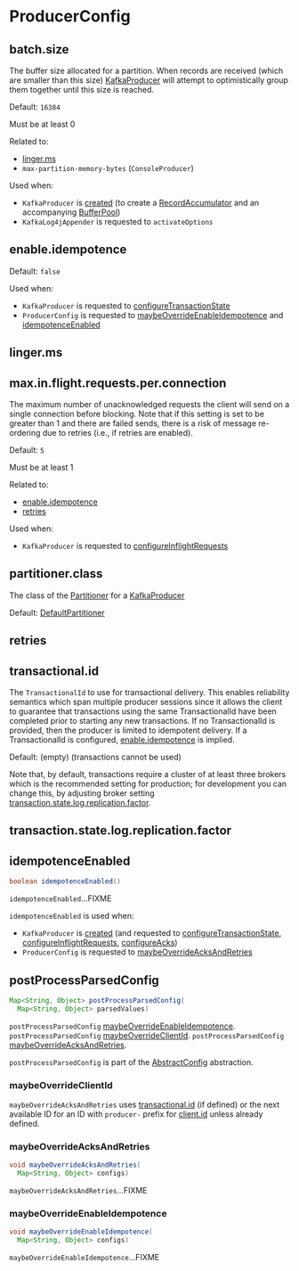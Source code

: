 # ProducerConfig

## <span id="batch.size"><span id="BATCH_SIZE_CONFIG"> batch.size

The buffer size allocated for a partition. When records are received (which are smaller than this size) [KafkaProducer](KafkaProducer.md) will attempt to optimistically group them together until this size is reached.

Default: `16384`

Must be at least 0

Related to:

* [linger.ms](#linger.ms)
* `max-partition-memory-bytes` (`ConsoleProducer`)

Used when:

* `KafkaProducer` is [created](KafkaProducer.md#creating-instance) (to create a [RecordAccumulator](KafkaProducer.md#accumulator) and an accompanying [BufferPool](RecordAccumulator.md#bufferPool))
* `KafkaLog4jAppender` is requested to `activateOptions`

## <span id="enable.idempotence"><span id="ENABLE_IDEMPOTENCE_CONFIG"> enable.idempotence

Default: `false`

Used when:

* `KafkaProducer` is requested to [configureTransactionState](KafkaProducer.md#configureTransactionState)
* `ProducerConfig` is requested to [maybeOverrideEnableIdempotence](#maybeOverrideEnableIdempotence) and [idempotenceEnabled](#idempotenceEnabled)

## <span id="linger.ms"><span id="LINGER_MS_CONFIG"> linger.ms

## <span id="max.in.flight.requests.per.connection"><span id="MAX_IN_FLIGHT_REQUESTS_PER_CONNECTION"> max.in.flight.requests.per.connection

The maximum number of unacknowledged requests the client will send on a single connection before blocking.
Note that if this setting is set to be greater than 1 and there are failed sends, there is a risk of message re-ordering due to retries (i.e., if retries are enabled).

Default: `5`

Must be at least 1

Related to:

* [enable.idempotence](#enable.idempotence)
* [retries](#retries)

Used when:

* `KafkaProducer` is requested to [configureInflightRequests](KafkaProducer.md#configureInflightRequests)

## <span id="partitioner.class"><span id="PARTITIONER_CLASS_CONFIG"> partitioner.class

The class of the [Partitioner](Partitioner.md) for a [KafkaProducer](KafkaProducer.md#partitioner)

Default: [DefaultPartitioner](DefaultPartitioner.md)

## <span id="retries"><span id="RETRIES_CONFIG"> retries

## <span id="transactional.id"><span id="TRANSACTIONAL_ID_CONFIG"> transactional.id

The `TransactionalId` to use for transactional delivery. This enables reliability semantics which span multiple producer sessions since it allows the client to guarantee that transactions using the same TransactionalId have been completed prior to starting any new transactions. If no TransactionalId is provided, then the producer is limited to idempotent delivery. If a TransactionalId is configured, [enable.idempotence](#enable.idempotence) is implied.

Default: (empty) (transactions cannot be used)

Note that, by default, transactions require a cluster of at least three brokers which is the recommended setting for production; for development you can change this, by adjusting broker setting [transaction.state.log.replication.factor](#transaction.state.log.replication.factor).

## <span id="transaction.state.log.replication.factor"> transaction.state.log.replication.factor

## <span id="idempotenceEnabled"> idempotenceEnabled

```java
boolean idempotenceEnabled()
```

`idempotenceEnabled`...FIXME

`idempotenceEnabled` is used when:

* `KafkaProducer` is [created](KafkaProducer.md#creating-instance) (and requested to [configureTransactionState](KafkaProducer.md#configureTransactionState), [configureInflightRequests](KafkaProducer.md#configureInflightRequests), [configureAcks](KafkaProducer.md#configureAcks))
* `ProducerConfig` is requested to [maybeOverrideAcksAndRetries](#maybeOverrideAcksAndRetries)

## <span id="postProcessParsedConfig"> postProcessParsedConfig

```java
Map<String, Object> postProcessParsedConfig(
  Map<String, Object> parsedValues)
```

`postProcessParsedConfig` [maybeOverrideEnableIdempotence](#maybeOverrideEnableIdempotence).
`postProcessParsedConfig` [maybeOverrideClientId](#maybeOverrideClientId).
`postProcessParsedConfig` [maybeOverrideAcksAndRetries](#maybeOverrideAcksAndRetries).

`postProcessParsedConfig` is part of the [AbstractConfig](../../AbstractConfig.md#postProcessParsedConfig) abstraction.

### <span id="maybeOverrideClientId"> maybeOverrideClientId

`maybeOverrideAcksAndRetries` uses [transactional.id](#transactional.id) (if defined) or the next available ID for an ID with `producer-` prefix for [client.id](../CommonClientConfigs.md#client.id) unless already defined.

### <span id="maybeOverrideAcksAndRetries"> maybeOverrideAcksAndRetries

```java
void maybeOverrideAcksAndRetries(
  Map<String, Object> configs)
```

`maybeOverrideAcksAndRetries`...FIXME

### <span id="maybeOverrideEnableIdempotence"> maybeOverrideEnableIdempotence

```java
void maybeOverrideEnableIdempotence(
  Map<String, Object> configs)
```

`maybeOverrideEnableIdempotence`...FIXME
